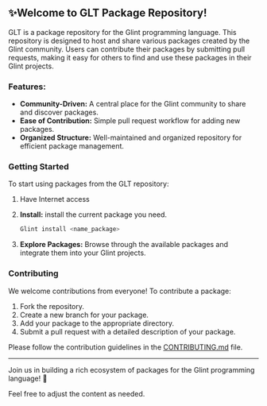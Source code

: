 ## ✨Welcome to GLT Package Repository!

GLT is a package repository for the Glint programming language. This repository is designed to host and share various packages created by the Glint community. Users can contribute their packages by submitting pull requests, making it easy for others to find and use these packages in their Glint projects.

### Features:
- **Community-Driven:** A central place for the Glint community to share and discover packages.
- **Ease of Contribution:** Simple pull request workflow for adding new packages.
- **Organized Structure:** Well-maintained and organized repository for efficient package management.

### Getting Started
To start using packages from the GLT repository:
1. Have Internet access
2. **Install:** install the current package you need.
   ```bash
   Glint install <name_package>
   ```

3. **Explore Packages:** Browse through the available packages and integrate them into your Glint projects.

### Contributing
We welcome contributions from everyone! To contribute a package:
1. Fork the repository.
2. Create a new branch for your package.
3. Add your package to the appropriate directory.
4. Submit a pull request with a detailed description of your package.

Please follow the contribution guidelines in the [CONTRIBUTING.md](./docs/CONTRIBUTING.md) file.

---

Join us in building a rich ecosystem of packages for the Glint programming language! 🌟

Feel free to adjust the content as needed.
